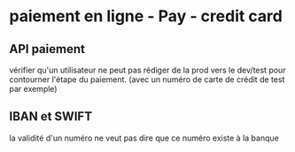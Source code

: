 # paiement en ligne - Pay - credit card 

## API paiement

vérifier qu'un utilisateur ne peut pas rédiger de la prod vers le dev/test pour contourner l'étape du paiement. (avec un numéro de carte de crédit de test par exemple)

## IBAN et SWIFT

la validité d'un numéro ne veut pas dire que ce numéro existe à la banque